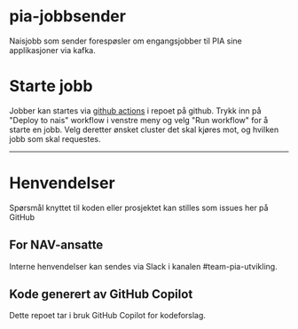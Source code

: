 pia-jobbsender
================

Naisjobb som sender forespøsler om engangsjobber til PIA sine applikasjoner via kafka.

# Starte jobb

Jobber kan startes via [github actions](https://github.com/navikt/pia-jobbsender/actions) i repoet på github.
Trykk inn på "Deploy to nais" workflow i venstre meny og velg "Run workflow" for å starte en jobb.
Velg deretter ønsket cluster det skal kjøres mot, og hvilken jobb som skal requestes.


---

# Henvendelser

Spørsmål knyttet til koden eller prosjektet kan stilles som issues her på GitHub

## For NAV-ansatte

Interne henvendelser kan sendes via Slack i kanalen #team-pia-utvikling.

## Kode generert av GitHub Copilot

Dette repoet tar i bruk GitHub Copilot for kodeforslag.